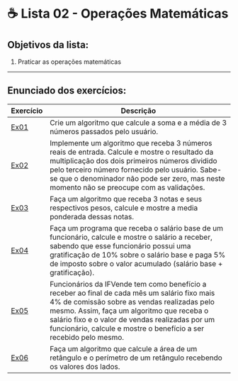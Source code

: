 # ☕ Lista 02 - Operações Matemáticas

## Objetivos da lista:

1. Praticar as operações matemáticas

---

## Enunciado dos exercícios:

| Exercício                 | Descrição                                                                                                                                                                                                                                                                                       |
|---------------------------|-------------------------------------------------------------------------------------------------------------------------------------------------------------------------------------------------------------------------------------------------------------------------------------------------|
| [Ex01](Lista02_Ex01.java) | Crie um algoritmo que calcule a soma e a média de 3 números passados pelo usuário.                                                                                                                                                                                                              |
| [Ex02](Lista02_Ex02.java) | Implemente um algoritmo que receba 3 números reais de entrada. Calcule e mostre o resultado da multiplicação dos dois primeiros números dividido pelo terceiro número fornecido pelo usuário. Sabe-se que o denominador não pode ser zero, mas neste momento não se preocupe com as validações. |
| [Ex03](Lista02_Ex03.java) | Faça um algoritmo que receba 3 notas e seus respectivos pesos, calcule e mostre a media ponderada dessas notas.                                                                                                                                                                                 |
| [Ex04](Lista02_Ex04.java) | Faça um programa que receba o salário base de um funcionário, calcule e mostre o salário a receber, sabendo que esse funcionário possui uma gratificação de 10% sobre o salário base e paga 5% de imposto sobre o valor acumulado (salário base + gratificação).                                |
| [Ex05](Lista02_Ex05.java) | Funcionários da IFVende tem como benefício a receber ao final de cada mês um salário fixo mais 4% de comissão sobre as vendas realizadas pelo mesmo. Assim, faça um algoritmo que receba o salário fixo e o valor de vendas realizadas por um funcionário, calcule e mostre o benefício a ser recebido pelo mesmo.                                |
| [Ex06](Lista02_Ex06.java) | Faça um algoritmo que calcule a área de um retângulo e o perímetro de um retângulo recebendo os valores dos lados.                                |